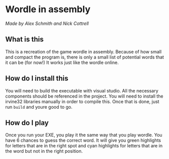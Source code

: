 # Wordle in assembly

*Made by Alex Schmith and Nick Cottrell*

## What is this

This is a recreation of the game wordle in assembly. Because of how small and
compact the program is, there is only a small list of potential words that it
can be (for now!) It works just like the wordle online.

## How do I install this

You will need to build the executable with visual studio. All the necessary
components should be referenced in the project. You will need to install the
irvine32 libraries manually in order to compile this. Once that is done, just
run `build` and youre good to go.

## How do I play

Once you run your EXE, you play it the same way that you play wordle. You have
6 chances to guess the correct word. It will give you green highlights for
letters that are in the right spot and cyan highlights for letters that are in
the word but not in the right position.